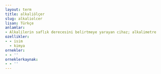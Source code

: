 ```yaml
---
layout: term
title: alkaliölçer
slug: alkaliolcer
lisan: Türkçe
anlamlar:
- Alkalilerin saflık derecesini belirtmeye yarayan cihaz; alkalimetre
ozellikler:
- - isim
  - kimya
ornekler:
- - ''
orneklerkaynak:
- - ''
---
```

